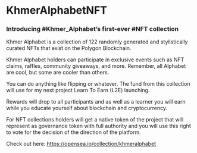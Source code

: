 # KhmerAlphabetNFT
### Introducing #Khmer_Alphabet’s first-ever #NFT collection

Khmer Alphabet is a collection of 122 randomly generated and stylistically curated NFTs that exist on the Polygon Blockchain.

Khmer Alphabet holders can participate in exclusive events such as NFT claims, raffles, community giveaways, and more. Remember, all Alphabet are cool, but some are cooler than others.

You can do anything like flipping or whatever. The fund from this collection will use for my next project Learn To Earn (L2E) launching.

Rewards will drop to all participants and as well as a learner you will earn while you educate yourself about blockchain and cryptocurrency. 

 For  NFT collections holders will get a native token of the project that will represent as governance token with full authority and you will use this right to vote for the decision of the direction of the platform. 

 Check out here: https://opensea.io/collection/khmeralphabet